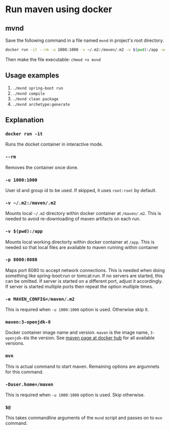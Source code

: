 # Run maven using docker

## mvnd
Save the following command in a file named `mvnd` in project's root directory.
```sh
docker run -it --rm -u 1000:1000 -v ~/.m2:/maven/.m2 -v $(pwd):/app -w /app -p 8080:8080 -e MAVEN_CONFIG=/maven/.m2 maven:3-openjdk-8 mvn -Duser.home=/maven $@
```
Then make the file executable: `chmod +x mvnd`

## Usage examples

1. `./mvnd spring-boot run`
1. `./mvnd compile`
1. `./mvnd clean package`
1. `./mvnd archetype:generate`

## Explanation

### `docker run -it`
Runs the docket container in interactive mode.
### `--rm`
Removes the container once done.
### `-u 1000:1000`
User id and group id to be used. If skipped, it uses `root:root` by default.
### `-v ~/.m2:/maven/.m2`
Mounts local `~/.m2` directory within docker container at `/maven/.m2`. This is needed to avoid re-downloading of maven artifacts on each run.
### `-v $(pwd):/app`
Mounts local working directorty within docker container at `/app`. This is needed so that local files are available to maven running within container
### `-p 8080:8080`
Maps port 8080 to accept network connections. This is needed when doing something like spring-boot:run or tomcat:run.
If no servers are started, this can be omitted. If server is started on a different port, adjust it accordingly.
If server is started multiple ports then repeat the option multiple times.
### `-e MAVEN_CONFIG=/maven/.m2`
This is required when `-u 1000:1000` option is used. Otherwise skip it.
### `maven:3-openjdk-8`
Docker container image name and version. `maven` is the image name, `3-openjdk-8`is the version. See [maven page at docker hub](https://hub.docker.com/_/maven) for all available versions.
### `mvn`
This is actual command to start maven. Remaining options are argumnets for this command.
### `-Duser.home=/maven`
This is required when `-u 1000:1000` option is used. Skip otherwise.
### `$@`
This takes commandline arguments of the `mvnd` script and passes on to `mvn` command.
